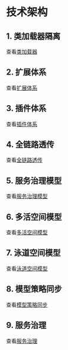 技术架构
===

## 1. 类加载器隔离

查看[类加载器](classloader.md)

## 2. 扩展体系

查看[扩展体系](extension.md)

## 3. 插件体系

查看[插件体系](plugin.md)

## 4. 全链路透传

查看[全链路透传](transmission.md)

## 5. 服务治理模型

查看[服务治理模型](governance.md)

## 6. 多活空间模型

查看[多活空间模型](livespace.md)

## 7. 泳道空间模型

查看[泳道空间模型](lane.md)

## 8. 模型策略同步

查看[模型策略同步](sync.md)

## 9. 服务治理

查看[服务治理](flowcontrol.md)
